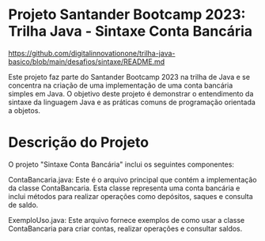 # Projeto Santander Bootcamp 2023: Trilha Java - Sintaxe Conta Bancária

https://github.com/digitalinnovationone/trilha-java-basico/blob/main/desafios/sintaxe/README.md

Este projeto faz parte do Santander Bootcamp 2023 na trilha de Java e se concentra na criação de uma implementação de uma conta bancária simples em Java. O objetivo deste projeto é demonstrar o entendimento da sintaxe da linguagem Java e as práticas comuns de programação orientada a objetos.

# Descrição do Projeto
O projeto "Sintaxe Conta Bancária" inclui os seguintes componentes:

ContaBancaria.java: Este é o arquivo principal que contém a implementação da classe ContaBancaria. Esta classe representa uma conta bancária e inclui métodos para realizar operações como depósitos, saques e consulta de saldo.

ExemploUso.java: Este arquivo fornece exemplos de como usar a classe ContaBancaria para criar contas, realizar operações e consultar saldos.
